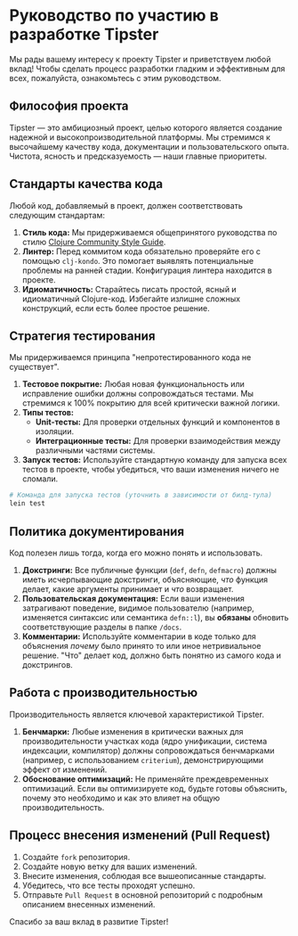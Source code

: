 # Руководство по участию в разработке Tipster

Мы рады вашему интересу к проекту Tipster и приветствуем любой вклад! Чтобы сделать процесс разработки гладким и эффективным для всех, пожалуйста, ознакомьтесь с этим руководством.

## Философия проекта

Tipster — это амбициозный проект, целью которого является создание надежной и высокопроизводительной платформы. Мы стремимся к высочайшему качеству кода, документации и пользовательского опыта. Чистота, ясность и предсказуемость — наши главные приоритеты.

## Стандарты качества кода

Любой код, добавляемый в проект, должен соответствовать следующим стандартам:

1.  **Стиль кода:** Мы придерживаемся общепринятого руководства по стилю [Clojure Community Style Guide](https://guide.clojure.style/).
2.  **Линтер:** Перед коммитом кода обязательно проверяйте его с помощью `clj-kondo`. Это помогает выявлять потенциальные проблемы на ранней стадии. Конфигурация линтера находится в проекте.
3.  **Идиоматичность:** Старайтесь писать простой, ясный и идиоматичный Clojure-код. Избегайте излишне сложных конструкций, если есть более простое решение.

## Стратегия тестирования

Мы придерживаемся принципа "непротестированного кода не существует".

1.  **Тестовое покрытие:** Любая новая функциональность или исправление ошибки должны сопровождаться тестами. Мы стремимся к 100% покрытию для всей критически важной логики.
2.  **Типы тестов:**
    *   **Unit-тесты:** Для проверки отдельных функций и компонентов в изоляции.
    *   **Интеграционные тесты:** Для проверки взаимодействия между различными частями системы.
3.  **Запуск тестов:** Используйте стандартную команду для запуска всех тестов в проекте, чтобы убедиться, что ваши изменения ничего не сломали.

```bash
# Команда для запуска тестов (уточнить в зависимости от билд-тула)
lein test
```

## Политика документирования

Код полезен лишь тогда, когда его можно понять и использовать.

1.  **Докстринги:** Все публичные функции (`def`, `defn`, `defmacro`) должны иметь исчерпывающие докстринги, объясняющие, *что* функция делает, какие аргументы принимает и *что* возвращает.
2.  **Пользовательская документация:** Если ваши изменения затрагивают поведение, видимое пользователю (например, изменяется синтаксис или семантика `defn::l`), вы **обязаны** обновить соответствующие разделы в папке `/docs`.
3.  **Комментарии:** Используйте комментарии в коде только для объяснения *почему* было принято то или иное нетривиальное решение. "Что" делает код, должно быть понятно из самого кода и докстрингов.

## Работа с производительностью

Производительность является ключевой характеристикой Tipster.

1.  **Бенчмарки:** Любые изменения в критически важных для производительности участках кода (ядро унификации, система индексации, компилятор) должны сопровождаться бенчмарками (например, с использованием `criterium`), демонстрирующими эффект от изменений.
2.  **Обоснование оптимизаций:** Не применяйте преждевременных оптимизаций. Если вы оптимизируете код, будьте готовы объяснить, почему это необходимо и как это влияет на общую производительность.

## Процесс внесения изменений (Pull Request)

1.  Создайте `fork` репозитория.
2.  Создайте новую ветку для ваших изменений.
3.  Внесите изменения, соблюдая все вышеописанные стандарты.
4.  Убедитесь, что все тесты проходят успешно.
5.  Отправьте `Pull Request` в основной репозиторий с подробным описанием внесенных изменений.

Спасибо за ваш вклад в развитие Tipster! 
